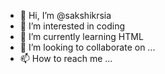 - 👋 Hi, I’m @sakshikrsia
- 👀 I’m interested in coding 
- 🌱 I’m currently learning HTML
- 💞️ I’m looking to collaborate on ...
- 📫 How to reach me ...

<!---
sakshikrsia/sakshikrsia is a ✨ special ✨ repository because its `README.md` (this file) appears on your GitHub profile.
You can click the Preview link to take a look at your changes.
--->

